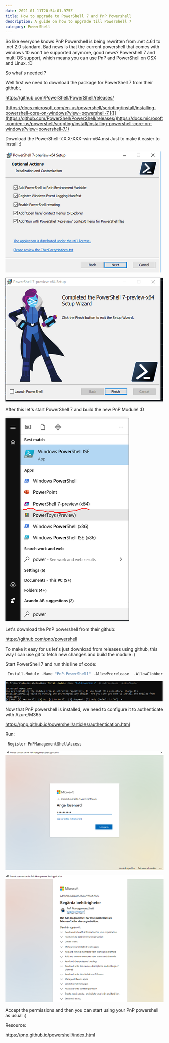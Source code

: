 ```yaml
---
date: 2021-01-11T20:54:01.975Z
title: How to upgrade to PowerShell 7 and PnP Powershell
description: A guide on how to upgrade till PowerShell 7
category: PowerShell
---
```

So like everyone knows PnP Powershell is being rewritten from .net 4.6.1 to .net 2.0 standard. Bad news is that the current powershell that comes with windows 10 won't be supported anymore, good news?  Powershell 7 and multi OS support, which means you can use PnP and PowerShell on OSX and Linux. :D

So what's needed  ?

Well first we need to download the package for PowerShell 7 from their github:, 

<https://github.com/PowerShell/PowerShell/releases/>

[https://docs.microsoft.com/en-us/powershell/scripting/install/installing-powershell-core-on-windows?view=powershell-7.]([](https://github.com/PowerShell/PowerShell/releases/)https://docs.microsoft.com/en-us/powershell/scripting/install/installing-powershell-core-on-windows?view=powershell-7.1)

Download the PowerShell-7.X.X-XXX-win-x64.msi Just to make it easier to install :) 

![](../assets/powershell-install-1.png)

![](../assets/powershell-install..png)

After this let's start PowerShell 7 and build the new PnP Module! :D

![](../assets/powershell-7.png)

Let's download the PnP powershell from their github:

https://github.com/pnp/powershell

To make it easy for us let's just download from releases using github, this way I can use git to fetch new changes and build the module :) 

Start PowerShell 7 and run this line of code:

```powershell
 Install-Module -Name "PnP.PowerShell" -AllowPrerelease  -AllowClobber
```



![](../assets/install-pnppowershell.png)

Now that PnP powershell is installed, we need to configure it to authenticate with Azure/M365

https://pnp.github.io/powershell/articles/authentication.html

Run:

```powershell
 Register-PnPManagementShellAccess
```

![](../assets/loginpromt.png)

![](../assets/permissions-pnp.png)

Accept the permissions and then you can start using your PnP powershell as usual :) 



<!--EndFragment-->

Resource:

https://pnp.github.io/powershell/index.html
